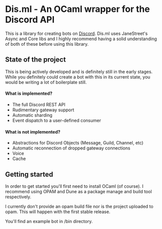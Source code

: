 # Dis.ml - An OCaml wrapper for the Discord API

This is a library for creating bots on [Discord](https://discordapp.com/). Dis.ml uses JaneStreet's Async and Core libs and I highly recommend having a solid understanding of both of these before using this library.

## State of the project
This is being actively developed and is definitely still in the early stages. While you definitely could create a bot with this in its current state, you would be writing a lot of boilerplate still.

#### What is implemented?
* The full Discord REST API
* Rudimentary gateway support
* Automatic sharding
* Event dispatch to a user-defined consumer

#### What is not implemented?
* Abstractions for Discord Objects (Message, Guild, Channel, etc)
* Automatic reconnection of dropped gateway connections
* Voice
* Cache

## Getting started
In order to get started you'll first need to install OCaml (of course). I recommend using OPAM and Dune as a package manage and build tool respectively.

I currently don't provide an opam build file nor is the project uploaded to opam. This will happen with the first stable release.

You'll find an example bot in /bin directory.